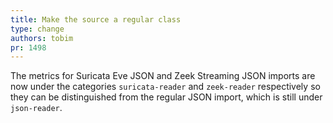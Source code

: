 ```yaml
---
title: Make the source a regular class
type: change
authors: tobim
pr: 1498
---
```


The metrics for Suricata Eve JSON and Zeek Streaming JSON imports are now under
the categories `suricata-reader` and `zeek-reader` respectively so they can be
distinguished from the regular JSON import, which is still under `json-reader`.
